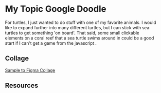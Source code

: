 # My Topic Google Doodle

For turtles, I just wanted to do stuff with one of my favorite animals. I would like to expand further into many different turtles, but I can stick with sea turtles to get something 'on board'. That said, some small clickable elements on a coral reef that a sea turtle swims around in could be a good start if I can't get a game from the javascript .

## Collage

[Sample to Figma Collage](https://www.figma.com/file/KIEiC0Tgx5IF1BhpTLZhn0/Google-Doodle?node-id=0%3A1)

## Resources
